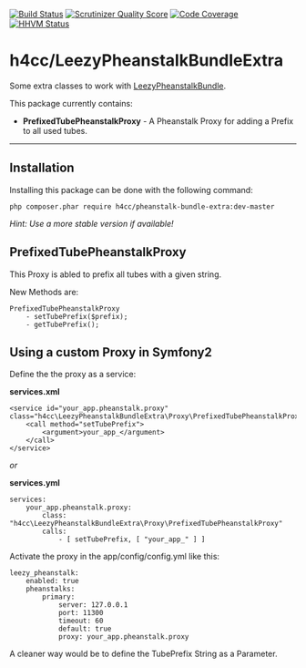 [![Build Status](https://travis-ci.org/h4cc/LeezyPheanstalkBundleExtra.png?branch=master)](https://travis-ci.org/h4cc/LeezyPheanstalkBundleExtra)
[![Scrutinizer Quality Score](https://scrutinizer-ci.com/g/h4cc/LeezyPheanstalkBundleExtra/badges/quality-score.png?s=fcaac46cf7a9c97db9da9a336f0222594cf4a5eb)](https://scrutinizer-ci.com/g/h4cc/LeezyPheanstalkBundleExtra/)
[![Code Coverage](https://scrutinizer-ci.com/g/h4cc/LeezyPheanstalkBundleExtra/badges/coverage.png?s=63fb90374cb2105f5e26bd076c40582aeb50c0b1)](https://scrutinizer-ci.com/g/h4cc/LeezyPheanstalkBundleExtra/)
[![HHVM Status](http://hhvm.h4cc.de/badge/h4cc/pheanstalk-bundle-extra.svg)](http://hhvm.h4cc.de/package/h4cc/pheanstalk-bundle-extra)

h4cc/LeezyPheanstalkBundleExtra
==========================

Some extra classes to work with [LeezyPheanstalkBundle](https://github.com/armetiz/LeezyPheanstalkBundle).

This package currently contains:

* __PrefixedTubePheanstalkProxy__ - A Pheanstalk Proxy for adding a Prefix to all used tubes.

------------------------

## Installation

Installing this package can be done with the following command:

```
php composer.phar require h4cc/pheanstalk-bundle-extra:dev-master
```

_Hint: Use a more stable version if available!_


## PrefixedTubePheanstalkProxy

This Proxy is abled to prefix all tubes with a given string.

New Methods are:
```
PrefixedTubePheanstalkProxy
    - setTubePrefix($prefix);
    - getTubePrefix();
```

## Using a custom Proxy in Symfony2

Define the the proxy as a service:

__services.xml__
```
<service id="your_app.pheanstalk.proxy" class="h4cc\LeezyPheanstalkBundleExtra\Proxy\PrefixedTubePheanstalkProxy">
    <call method="setTubePrefix">
        <argument>your_app_</argument>
    </call>
</service>
```

_or_ 

__services.yml__
```
services:
    your_app.pheanstalk.proxy:
        class: "h4cc\LeezyPheanstalkBundleExtra\Proxy\PrefixedTubePheanstalkProxy"
        calls:
            - [ setTubePrefix, [ "your_app_" ] ]
```

Activate the proxy in the app/config/config.yml like this:

```
leezy_pheanstalk:
    enabled: true
    pheanstalks:
        primary:
            server: 127.0.0.1
            port: 11300
            timeout: 60
            default: true
            proxy: your_app.pheanstalk.proxy
```


A cleaner way would be to define the TubePrefix String as a Parameter.



